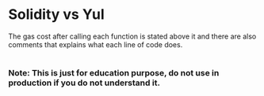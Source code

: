 # Solidity vs Yul

The gas cost after calling each function is stated above it and there are also comments that explains what each line of code does.
#
### Note: This is just for education purpose, do not use in production if you do not understand it.
